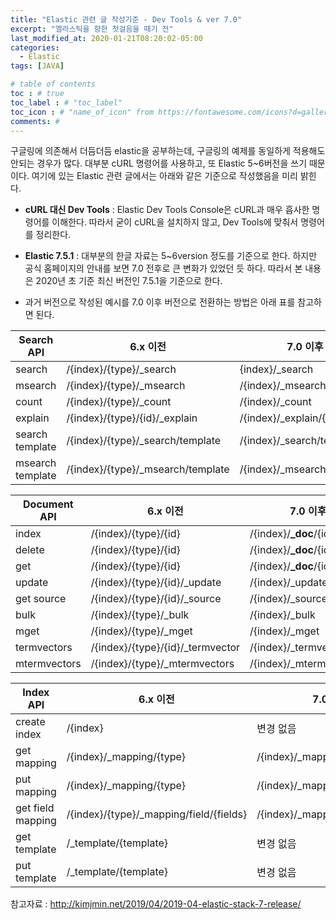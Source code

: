 ```yaml
---
title: "Elastic 관련 글 작성기준 - Dev Tools & ver 7.0"
excerpt: "엘라스틱을 향한 첫걸음을 떼기 전"
last_modified_at: 2020-01-21T08:20:02-05:00
categories:
  - Elastic
tags: [JAVA]

# table of contents
toc : # true
toc_label : # "toc_label"
toc_icon : # "name_of_icon" from https://fontawesome.com/icons?d=gallery&s=solid&m=free
comments: # 
---
```


구글링에 의존해서 더듬더듬 elastic을 공부하는데, 구글링의 예제를 동일하게 적용해도 안되는 경우가 많다. 대부분 cURL 명령어를 사용하고, 또 Elastic 5~6버전을 쓰기 때문이다. 
여기에 있는 Elastic 관련 글에서는 아래와 같은 기준으로 작성했음을 미리 밝힌다.

- **cURL 대신 Dev Tools** : Elastic Dev Tools Console은 cURL과 매우 흡사한 명령어를 이해한다. 따라서 굳이 cURL을 설치하지 않고, Dev Tools에 맞춰서 명령어를 정리한다.
- **Elastic 7.5.1** : 대부분의 한글 자료는 5~6version 정도를 기준으로 한다. 하지만 공식 홈페이지의 안내를 보면 7.0 전후로 큰 변화가 있었던 듯 하다. 따라서 본 내용은 2020년 초 기준 최신 버전인 7.5.1을 기준으로 한다.

- 과거 버전으로 작성된 예시를 7.0 이후 버전으로 전환하는 방법은 아래 표를 참고하면 된다.

| Search API       | 6.x 이전                          | 7.0 이후                   |
| ---------------- | --------------------------------- | -------------------------- |
| search           | /{index}/{type}/_search           | {index}/_search            |
| msearch          | /{index}/{type}/_msearch          | /{index}/_msearch          |
| count            | /{index}/{type}/_count            | /{index}/_count            |
| explain          | /{index}/{type}/{id}/_explain     | /{index}/_explain/{id}     |
| search template  | /{index}/{type}/_search/template  | /{index}/_search/template  |
| msearch template | /{index}/{type}/_msearch/template | /{index}/_msearch/template |

| Document API | 6.x 이전                         | 7.0 이후                  |
| ------------ | -------------------------------- | ------------------------- |
| index        | /{index}/{type}/{id}             | /{index}/**_doc**/{id}    |
| delete       | /{index}/{type}/{id}             | /{index}/**_doc**/{id}    |
| get          | /{index}/{type}/{id}             | /{index}/**_doc**/{id}    |
| update       | /{index}/{type}/{id}/_update     | /{index}/_update/{id}     |
| get source   | /{index}/{type}/{id}/_source     | /{index}/_source/{id}     |
| bulk         | /{index}/{type}/_bulk            | /{index}/_bulk            |
| mget         | /{index}/{type}/_mget            | /{index}/_mget            |
| termvectors  | /{index}/{type}/{id}/_termvector | /{index}/_termvector/{id} |
| mtermvectors | /{index}/{type}/_mtermvectors    | /{index}/_mtermvectors    |

| Index API         | 6.x 이전                                | 7.0 이후                         |
| ----------------- | --------------------------------------- | -------------------------------- |
| create index      | /{index}                                | 변경 없음                        |
| get mapping       | /{index}/_mapping/{type}                | /{index}/_mapping                |
| put mapping       | /{index}/_mapping/{type}                | /{index}/_mapping                |
| get field mapping | /{index}/{type}/_mapping/field/{fields} | /{index}/_mapping/field/{fields} |
| get template      | /_template/{template}                   | 변경 없음                        |
| put template      | /_template/{template}                   | 변경 없음                        |



참고자료 : http://kimjmin.net/2019/04/2019-04-elastic-stack-7-release/

